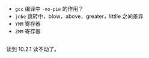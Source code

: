 * `gcc` 编译中 `-no-pie` 的作用？
* `jnbe` 跳转中，blow，above，greater，littlle 之间差异
* `YMM` 寄存器
* `ZMM` 寄存器



```assembly

```



读到 10.2.1 读不动了。





